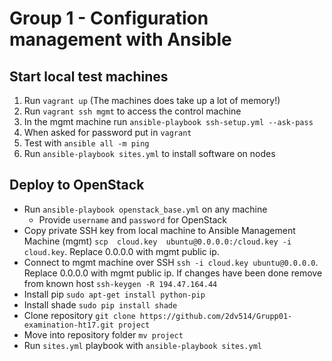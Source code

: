 # Group 1 - Configuration management with Ansible

## Start local test machines
1. Run `vagrant up` (The machines does take up a lot of memory!)
1. Run `vagrant ssh mgmt` to access the control machine
1. In the mgmt machine run `ansible-playbook ssh-setup.yml --ask-pass`
1. When asked for password put in `vagrant`
1. Test with `ansible all -m ping`
1. Run `ansible-playbook sites.yml` to install software on nodes

## Deploy to OpenStack
* Run `ansible-playbook openstack_base.yml` on any machine
	* Provide `username` and `password` for OpenStack
* Copy private SSH key from local machine to Ansible Management Machine (mgmt) `scp  cloud.key  ubuntu@0.0.0.0:/cloud.key -i cloud.key`. Replace 0.0.0.0 with mgmt public ip.
* Connect to mgmt machine over SSH `ssh -i cloud.key ubuntu@0.0.0.0`. Replace 0.0.0.0 with mgmt public ip. If changes have been done remove from known host `ssh-keygen -R 194.47.164.44`
* Install pip `sudo apt-get install python-pip`
* Install shade `sudo pip install shade`
* Clone repository `git clone https://github.com/2dv514/Grupp01-examination-ht17.git project`
* Move into repository folder `mv project`
* Run `sites.yml` playbook with `ansible-playbook sites.yml`